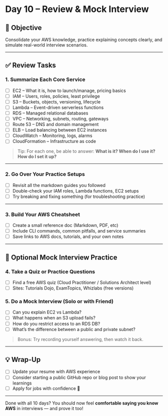 # Day 10 – Review & Mock Interview

## 🎯 Objective
Consolidate your AWS knowledge, practice explaining concepts clearly, and simulate real-world interview scenarios.

---

## ✅ Review Tasks

### 1. Summarize Each Core Service
- [ ] EC2 – What it is, how to launch/manage, pricing basics  
- [ ] IAM – Users, roles, policies, least privilege  
- [ ] S3 – Buckets, objects, versioning, lifecycle  
- [ ] Lambda – Event-driven serverless functions  
- [ ] RDS – Managed relational databases  
- [ ] VPC – Networking, subnets, routing, gateways  
- [ ] Route 53 – DNS and domain management  
- [ ] ELB – Load balancing between EC2 instances  
- [ ] CloudWatch – Monitoring, logs, alarms  
- [ ] CloudFormation – Infrastructure as code  

> Tip: For each one, be able to answer: **What is it? When do I use it? How do I set it up?**

---

### 2. Go Over Your Practice Setups
- [ ] Revisit all the markdown guides you followed
- [ ] Double-check your IAM roles, Lambda functions, EC2 setups
- [ ] Try breaking and fixing something (for troubleshooting practice)

---

### 3. Build Your AWS Cheatsheet
- [ ] Create a small reference doc (Markdown, PDF, etc)
- [ ] Include CLI commands, common pitfalls, and service summaries
- [ ] Save links to AWS docs, tutorials, and your own notes

---

## 🎤 Optional Mock Interview Practice

### 4. Take a Quiz or Practice Questions
- [ ] Find a free AWS quiz (Cloud Practitioner / Solutions Architect level)
- [ ] Sites: Tutorials Dojo, ExamTopics, Whizlabs (free versions)

### 5. Do a Mock Interview (Solo or with Friend)
- [ ] Can you explain EC2 vs Lambda?  
- [ ] What happens when an S3 upload fails?  
- [ ] How do you restrict access to an RDS DB?  
- [ ] What’s the difference between a public and private subnet?

> Bonus: Try recording yourself answering, then watch it back.

---

## 💡 Wrap-Up

- [ ] Update your resume with AWS experience  
- [ ] Consider starting a public GitHub repo or blog post to show your learnings  
- [ ] Apply for jobs with confidence 💪

---

Done with all 10 days? You should now feel **comfortable saying you know AWS** in interviews — and prove it too!
